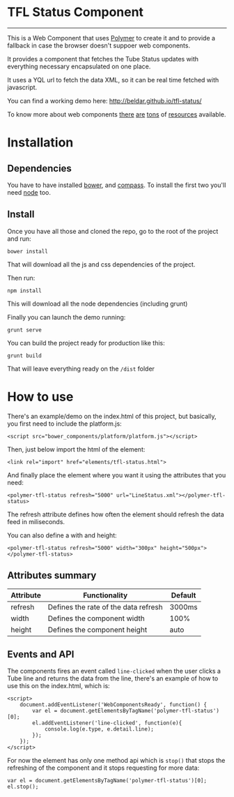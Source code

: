 # TFL Status Component
-------

This is a Web Component that uses [Polymer](http://www.polymer-project.org/) to create it and to provide a fallback in case the browser doesn't suppoer web components.

It provides a component that fetches the Tube Status updates with everything necessary encapsulated on one place.

It uses a YQL url to fetch the data XML, so it can be real time fetched with javascript.

You can find a working demo here: http://beldar.github.io/tfl-status/

To know more about web components [there](http://www.html5rocks.com/en/tutorials/webcomponents/customelements/) [are](http://www.html5rocks.com/en/tutorials/webcomponents/shadowdom/) [tons](http://css-tricks.com/modular-future-web-components/) of [resources](https://www.google.co.uk/search?q=web+components) available.


# Installation

Dependencies
------------

You have to have installed [bower](http://bower.io/), and [compass](http://compass-style.org/install/). To install the first two you'll need [node](http://nodejs.org/) too.

Install
-------

Once you have all those and cloned the repo, go to the root of the project and run:

    bower install
    
That will download all the js and css dependencies of the project.

Then run:

    npm install
    
This will download all the node dependencies (including grunt)

Finally you can launch the demo running:

    grunt serve
    
You can build the project ready for production like this:

    grunt build
    
That will leave everything ready on the `/dist` folder

# How to use

There's an example/demo on the index.html of this project, but basically, you first need to include the platform.js:

    <script src="bower_components/platform/platform.js"></script>
    
Then, just below import the html of the element:

    <link rel="import" href="elements/tfl-status.html">
    
And finally place the element where you want it using the attributes that you need:

    <polymer-tfl-status refresh="5000" url="LineStatus.xml"></polymer-tfl-status>
    
The refresh attribute defines how often the element should refresh the data feed in miliseconds. 

You can also define a with and height:

    <polymer-tfl-status refresh="5000" width="300px" height="500px"></polymer-tfl-status>
    
Attributes summary
-----------

| Attribute | Functionality                        | Default        |
|-----------|--------------------------------------|----------------|
| refresh   | Defines the rate of the data refresh | 3000ms         |
| width     | Defines the component width          | 100%           |
| height    | Defines the component height         | auto           |

Events and API
------------
The components fires an event called `line-clicked` when the user clicks a Tube line and returns the data from the line, there's an example of how to use this on the index.html, which is:

    <script>
        document.addEventListener('WebComponentsReady', function() {
            var el = document.getElementsByTagName('polymer-tfl-status')[0];
            el.addEventListener('line-clicked', function(e){
                console.log(e.type, e.detail.line);
            });
        });
    </script>
    
For now the element has only one method api which is `stop()` that stops the refreshing of the component and it stops requesting for more data:

    var el = document.getElementsByTagName('polymer-tfl-status')[0];
    el.stop();